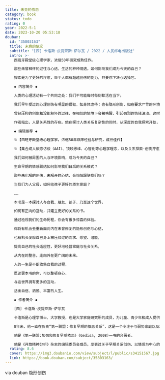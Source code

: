 ```yaml
---
title: 未竟的依恋
category: book
status: todo
rating: 0
year: 2022-5-1
date: 2023-10-20 05:53:18
douban:
  id: "35803163"
  title: 未竟的依恋
  subtitle: "[西] 卡洛斯·皮提亚斯·萨尔瓦 / 2022 / 人民邮电出版社"
  intro: >-
    西班牙殿堂级心理学家，浓缩50年研究成熟佳作。

    那些未曾释怀的过往与心结、生活的种种境遇，如何影响我们成为今天的自己？

    探索是为了更好的疗愈，每个人都有超越创伤的能力，只要你下决心选择它。

    ◆ 内容简介 ◆

    人类的心理活动有一个共同之处：我们不可能每时每刻都活在当下。

    我们早年受过的心理创伤有明显的侵犯，如身体虐待；也有隐形创伤，如在要求严苛的环境中长大、毫无预料地被羞辱、一部分性格或需求被完全禁止、情绪被忽视，等等，在成长过程中重复发生并累积起来，逐渐摧毁我们的安全感和自尊心。

    曾经压抑的创伤和没能释怀的过往，在相似的情境下会被唤醒，引起强烈的情绪波动。这时我们的行为或话语，很容易伤到我们最亲近的人，包括我们的孩子。我们会不自觉地从受害者，变成加害者。

    作者指出，人是关系性的存在。他在探讨人类关系复杂性的同时，从深度的自我探索开始，修复内在的依恋模式，进而提高心智化的程度与认知自信，培养共情能力，让我们在当下与未来更好地经营关系。重要的是，你要相信，每个人都有疗愈自己的能力。

    ◆ 编辑推荐 ◆

    ※【西班牙殿堂级心理学家，浓缩50年临床经验与研究，成熟佳作】

    ※【集合成人依恋访谈（AAI）、镜映思维、心智化等心理学理念，以及关系探索·创伤疗愈·依恋修复·情感关怀·重建自信等议题】

    我们如何被周围的人与环境影响，成为今天的自己？

    生命早期的情感联结如何影响我们日后的关系模式？

    那些未化解的创伤，未解开的心结，会悄悄跟随我们吗？

    当我们为人父母，如何给孩子更好的原生家庭？

    ……

    本书是一本探讨人与自我、朋友、孩子，乃至这个世界，

    如何有正向的互动，并建立更好的关系的书。

    通过检视我们的生命历程，你会有很多惊喜的体验。

    你将有机会去重新面对内在未曾修复的隐形创伤与心结，

    也有机会发现自己身上被压抑过的需求、愿望、潜能，

    提高自己的社会适应性，更好地经营家庭与社会关系，

    从内在的整合，走向外在更广阔的未来。

    人的一生是不断收集自我的过程，

    愿读罢本书的你，可以整顿身心，

    与这世界拥有更多的互动，

    活出自信、洒脱、丰富的人生。

    ◆ 作者简介 ◆

    [西] 卡洛斯·皮提亚斯·萨尔瓦

    卡洛斯是心理学博士，大学教授，也是大学家庭研究所的成员，为儿童、青少年和成人提供私人心理治疗。

    8年来，他一直在负责“第一联盟：修复早期的依恋关系”，这是一个专注于与弱势家庭以及幼儿园和学前学校建立联系的干预项目。

    他是《第一联盟:加强和修复早期依恋》(Gedisa, 2008)一书的合著者。

    他是《开放精神分析》杂志的编辑委员会成员，发表过关于早期关系创伤、以情感为中心的心理治疗、与家长团体的治疗工作，或在风险条件下养育子女的知识性和研究性文章。
  rating: 8.6
  cover: https://img3.doubanio.com/view/subject/l/public/s34151567.jpg
  link: https://book.douban.com/subject/35803163/
---
```


via douban 隐形创伤
